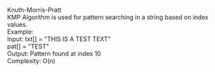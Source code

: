 Knuth-Morris-Pratt</br>
KMP Algorithm is used for pattern searching in a string based on index values.</br>
Example:</br>
Input:  txt[] = "THIS IS A TEST TEXT"</br>
        pat[] = "TEST"</br>
Output: Pattern found at index 10
</br>
Complexity: O(n)
